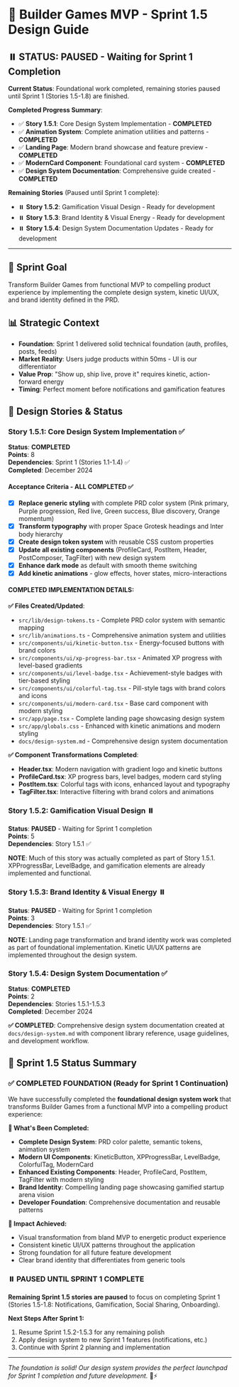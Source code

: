 # 🎨 Builder Games MVP - Sprint 1.5 Design Guide

## ⏸️ **STATUS: PAUSED - Waiting for Sprint 1 Completion**

**Current Status**: Foundational work completed, remaining stories paused until Sprint 1 (Stories 1.5-1.8) are finished.

**Completed Progress Summary**:
- ✅ **Story 1.5.1**: Core Design System Implementation - **COMPLETED**
- ✅ **Animation System**: Complete animation utilities and patterns - **COMPLETED**  
- ✅ **Landing Page**: Modern brand showcase and feature preview - **COMPLETED**
- ✅ **ModernCard Component**: Foundational card system - **COMPLETED**
- ✅ **Design System Documentation**: Comprehensive guide created - **COMPLETED**

**Remaining Stories** (Paused until Sprint 1 complete):
- ⏸️ **Story 1.5.2**: Gamification Visual Design - Ready for development
- ⏸️ **Story 1.5.3**: Brand Identity & Visual Energy - Ready for development  
- ⏸️ **Story 1.5.4**: Design System Documentation Updates - Ready for development

---

## 🎯 Sprint Goal
Transform Builder Games from functional MVP to compelling product experience by implementing the complete design system, kinetic UI/UX, and brand identity defined in the PRD.

## 📊 Strategic Context
- **Foundation**: Sprint 1 delivered solid technical foundation (auth, profiles, posts, feeds)
- **Market Reality**: Users judge products within 50ms - UI is our differentiator
- **Value Prop**: "Show up, ship live, prove it" requires kinetic, action-forward energy
- **Timing**: Perfect moment before notifications and gamification features

## 🎨 Design Stories & Status

### Story 1.5.1: Core Design System Implementation ✅
**Status**: **COMPLETED**  
**Points**: 8  
**Dependencies**: Sprint 1 (Stories 1.1-1.4) ✅  
**Completed**: December 2024

#### Acceptance Criteria - **ALL COMPLETED** ✅
- [x] **Replace generic styling** with complete PRD color system (Pink primary, Purple progression, Red live, Green success, Blue discovery, Orange momentum)
- [x] **Transform typography** with proper Space Grotesk headings and Inter body hierarchy
- [x] **Create design token system** with reusable CSS custom properties
- [x] **Update all existing components** (ProfileCard, PostItem, Header, PostComposer, TagFilter) with new design system
- [x] **Enhance dark mode** as default with smooth theme switching
- [x] **Add kinetic animations** - glow effects, hover states, micro-interactions

#### **COMPLETED IMPLEMENTATION DETAILS**:

**✅ Files Created/Updated**:
- `src/lib/design-tokens.ts` - Complete PRD color system with semantic mapping
- `src/lib/animations.ts` - Comprehensive animation system and utilities
- `src/components/ui/kinetic-button.tsx` - Energy-focused buttons with brand colors
- `src/components/ui/xp-progress-bar.tsx` - Animated XP progress with level-based gradients
- `src/components/ui/level-badge.tsx` - Achievement-style badges with tier-based styling
- `src/components/ui/colorful-tag.tsx` - Pill-style tags with brand colors and icons
- `src/components/ui/modern-card.tsx` - Base card component with modern styling
- `src/app/page.tsx` - Complete landing page showcasing design system
- `src/app/globals.css` - Enhanced with kinetic animations and modern styling
- `docs/design-system.md` - Comprehensive design system documentation

**✅ Component Transformations Completed**:
- **Header.tsx**: Modern navigation with gradient logo and kinetic buttons
- **ProfileCard.tsx**: XP progress bars, level badges, modern card styling
- **PostItem.tsx**: Colorful tags with icons, enhanced layout and typography
- **TagFilter.tsx**: Interactive filtering with brand colors and animations

### Story 1.5.2: Gamification Visual Design ⏸️
**Status**: **PAUSED** - Waiting for Sprint 1 completion  
**Points**: 5  
**Dependencies**: Story 1.5.1 ✅  

**NOTE**: Much of this story was actually completed as part of Story 1.5.1. XPProgressBar, LevelBadge, and gamification elements are already implemented and functional.

### Story 1.5.3: Brand Identity & Visual Energy ⏸️
**Status**: **PAUSED** - Waiting for Sprint 1 completion  
**Points**: 3  
**Dependencies**: Story 1.5.1 ✅  

**NOTE**: Landing page transformation and brand identity work was completed as part of foundational implementation. Kinetic UI/UX patterns are implemented throughout the design system.

### Story 1.5.4: Design System Documentation ✅
**Status**: **COMPLETED**  
**Points**: 2  
**Dependencies**: Stories 1.5.1-1.5.3  
**Completed**: December 2024

**✅ COMPLETED**: Comprehensive design system documentation created at `docs/design-system.md` with component library reference, usage guidelines, and development workflow.

## 🚀 Sprint 1.5 Status Summary

### **✅ COMPLETED FOUNDATION (Ready for Sprint 1 Continuation)**

We have successfully completed the **foundational design system work** that transforms Builder Games from a functional MVP into a compelling product experience:

**🎨 What's Been Completed:**
- **Complete Design System**: PRD color palette, semantic tokens, animation system
- **Modern UI Components**: KineticButton, XPProgressBar, LevelBadge, ColorfulTag, ModernCard
- **Enhanced Existing Components**: Header, ProfileCard, PostItem, TagFilter with modern styling
- **Brand Identity**: Compelling landing page showcasing gamified startup arena vision
- **Developer Foundation**: Comprehensive documentation and reusable patterns

**🎯 Impact Achieved:**
- Visual transformation from bland MVP to energetic product experience
- Consistent kinetic UI/UX patterns throughout the application
- Strong foundation for all future feature development
- Clear brand identity that differentiates from generic tools

### **⏸️ PAUSED UNTIL SPRINT 1 COMPLETE**

**Remaining Sprint 1.5 stories are paused** to focus on completing Sprint 1 (Stories 1.5-1.8: Notifications, Gamification, Social Sharing, Onboarding).

**Next Steps After Sprint 1:**
1. Resume Sprint 1.5.2-1.5.3 for any remaining polish
2. Apply design system to new Sprint 1 features (notifications, etc.)
3. Continue with Sprint 2 planning and implementation

---

*The foundation is solid! Our design system provides the perfect launchpad for Sprint 1 completion and future development.* 🎨⚡